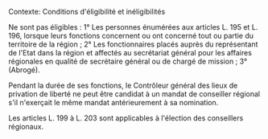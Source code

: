 Contexte: Conditions d'éligibilité et inéligibilités

Ne sont pas éligibles : 1° Les personnes énumérées aux articles L. 195 et L. 196, lorsque leurs fonctions concernent ou ont concerné tout ou partie du territoire de la région ; 2° Les fonctionnaires placés auprès du représentant de l'Etat dans la région et affectés au secrétariat général pour les affaires régionales en qualité de secrétaire général ou de chargé de mission ; 3° (Abrogé).

Pendant la durée de ses fonctions, le Contrôleur général des lieux de privation de liberté ne peut être candidat à un mandat de conseiller régional s'il n'exerçait le même mandat antérieurement à sa nomination.

Les articles L. 199 à L. 203 sont applicables à l'élection des conseillers régionaux.